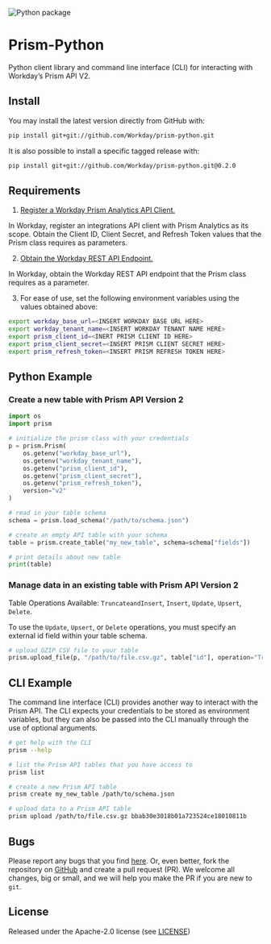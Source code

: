![Python package](https://github.com/Workday/prism-python/workflows/Python%20package/badge.svg)

# Prism-Python

Python client library and command line interface (CLI) for interacting with
Workday’s Prism API V2.

## Install
You may install the latest version directly from GitHub with:

```bash
pip install git+git://github.com/Workday/prism-python.git
```

It is also possible to install a specific tagged release with:

```bash
pip install git+git://github.com/Workday/prism-python.git@0.2.0
```

## Requirements

1. [Register a Workday Prism Analytics API Client.](https://doc.workday.com/reader/J1YvI9CYZUWl1U7_PSHyHA/qAugF2pRAGtECVLHKdMO_A)

In Workday, register an integrations API client with Prism Analytics as its
scope. Obtain the Client ID, Client Secret, and Refresh Token values that the
Prism class requires as parameters.

2. [Obtain the Workday REST API Endpoint.](https://doc.workday.com/reader/J1YvI9CYZUWl1U7_PSHyHA/L_RKkfJI6bKu1M2~_mfesQ)

In Workday, obtain the Workday REST API endpoint that the Prism class requires
as a parameter.

3. For ease of use, set the following environment variables using the values obtained above:

```bash
export workday_base_url=<INSERT WORKDAY BASE URL HERE>
export workday_tenant_name=<INSERT WORKDAY TENANT NAME HERE>
export prism_client_id=<INERT PRISM CLIENT ID HERE>
export prism_client_secret=<INSERT PRISM CLIENT SECRET HERE>
export prism_refresh_token=<INSERT PRISM REFRESH TOKEN HERE>
```

## Python Example

### Create a new table with Prism API Version 2

```python
import os
import prism

# initialize the prism class with your credentials
p = prism.Prism(
    os.getenv("workday_base_url"),
    os.getenv("workday_tenant_name"),
    os.getenv("prism_client_id"),
    os.getenv("prism_client_secret"),
    os.getenv("prism_refresh_token"),
    version="v2"
)

# read in your table schema
schema = prism.load_schema("/path/to/schema.json")

# create an empty API table with your schema
table = prism.create_table("my_new_table", schema=schema["fields"])

# print details about new table
print(table)
```

### Manage data in an existing table with Prism API Version 2
Table Operations Available: `TruncateandInsert`, `Insert`, `Update`, `Upsert`,
`Delete`.

To use the `Update`, `Upsert`, or `Delete` operations, you must specify an
external id field within your table schema.

```python
# upload GZIP CSV file to your table
prism.upload_file(p, "/path/to/file.csv.gz", table["id"], operation="TruncateandInsert")
```

## CLI Example

The command line interface (CLI) provides another way to interact with the Prism API.
The CLI expects your credentials to be stored as environment variables, but they can
also be passed into the CLI manually through the use of optional arguments.

```bash
# get help with the CLI
prism --help

# list the Prism API tables that you have access to
prism list

# create a new Prism API table
prism create my_new_table /path/to/schema.json

# upload data to a Prism API table
prism upload /path/to/file.csv.gz bbab30e3018b01a723524ce18010811b
```

## Bugs
Please report any bugs that you find [here](https://github.com/Workday/prism-python/issues).
Or, even better, fork the repository on [GitHub](https://github.com/Workday/prism-python)
and create a pull request (PR). We welcome all changes, big or small, and we
will help you make the PR if you are new to `git`.

## License
Released under the Apache-2.0 license (see [LICENSE](https://github.com/Workday/prism-python/blob/master/LICENSE))
